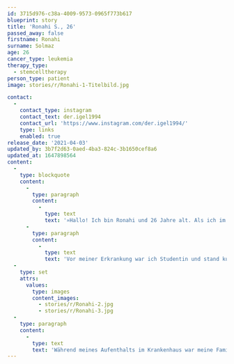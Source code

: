 ```yaml
---
id: 3715d976-c38a-4009-9573-0965f773b617
blueprint: story
title: 'Ronahi S., 26'
passed_away: false
firstname: Ronahi
surname: Solmaz
age: 26
cancer_type: leukemia
therapy_type:
  - stemcelltherapy
person_type: patient
image: stories/r/Ronahi-1-Titelbild.jpg

contact:
  -
    contact_type: instagram
    contact_text: der.igel1994
    contact_url: 'https://www.instagram.com/der.igel1994/'
    type: links
    enabled: true
release_date: '2021-04-03'
updated_by: 3b7f2d63-0aed-4ba3-824c-3b1650cef8a6
updated_at: 1647898564
content:
  -
    type: blockquote
    content:
      -
        type: paragraph
        content:
          -
            type: text
            text: '»Hallo! Ich bin Ronahi und 26 Jahre alt. Als ich im August 2020 mit Leukämie diagnostiziert wurde, brach für mich meine Welt zusammen. Zu dieser Zeit befand ich mich im Ausland und war auf mich allein gestellt. Dieses Gefühl werde ich niemals vergessen und habe es mir als Ziel genommen, anderen Betroffenen zu helfen. Niemand sollte nach solch einer Diagnose auf sich allein gestellt sein. Als ich von Pathly gehört hatte, sah ich die Gelegenheit, gemeinsam mit Pathly meine Ziele zu realisieren: ›Ich kann vielleicht niemandem den Krebs wegnehmen, erhoffe mir jedoch, dass ich als Teil vom Pathly-Team Krebspatient:innen helfen kann. Gemeinsam sind wir stark!‹ Zudem hilft mir Pathly dabei, mich intensiver mit meiner Krebserkrankung auseinandersetzen, ohne mich schlecht zu fühlen.'
      -
        type: paragraph
        content:
          -
            type: text
            text: 'Vor meiner Erkrankung war ich Studentin und stand kurz vor meinem Bachelorabschluss. Lebensfroh, wissbegierig und reiselustig. Weltoffen und voller Freude, neue Kulturen und Sprachen kennenzulernen. Meine Lebensfreude und Positivität habe ich trotz meiner Diagnose nicht verloren und bin nur umso stärker geworden. Ich habe gelernt, auf meinen Körper zu achten, das Leben achtsamer zu leben und dankbar für jeden weiteren gesunden Moment zu sein. Diese neu erlangten Blickwinkel möchte ich mit meinen Mitmenschen teilen.'
  -
    type: set
    attrs:
      values:
        type: images
        content_images:
          - stories/r/Ronahi-2.jpg
          - stories/r/Ronahi-3.jpg
  -
    type: paragraph
    content:
      -
        type: text
        text: 'Während meines Aufenthalts im Krankenhaus war meine Familie – vor allem meine Schwester – mein größter Stützpunkt. In Zeiten von Corona durfte mich niemand besuchen. Es war ziemlich schwierig, da ich meine Familie über ein Jahr lang nicht gesehen hatte. Erst Mitte Oktober durfte ich – zu meiner kurzzeitigen Entlassung – meine Familie sehen. Als ich im November zur Stammzellentransplantation wieder ins Krankenhaus musste, habe ich mich dazu entschlossen, als Krebsbloggerin anzufangen. Der Austausch in der Krebscommunity war mir sehr wichtig und gab mir Mut, nicht aufzugeben. Ich bin sehr dankbar, dass ich in dieser Zeit nicht allein war und möchte, dass andere ebenfalls dieses Glück empfinden dürfen.«'
---
```

